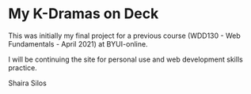 # My K-Dramas on Deck 
This was initially my final project for a previous course (WDD130 - Web Fundamentals - April 2021) at BYUI-online.

I will be continuing the site for personal use and web development skills practice.

Shaira Silos
